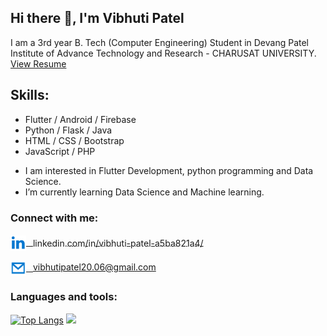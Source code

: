 ## Hi there 👋, I'm  Vibhuti Patel
<!-- ![](https://image.freepik.com/free-vector/programmer-decorative-illustration-isometric-design_23-2148250395.jpg) -->

I am a 3rd year B. Tech (Computer Engineering) Student in Devang Patel Institute of Advance Technology and Research - CHARUSAT UNIVERSITY. <a href="https://drive.google.com/file/d/1Fy4yE2OqpCJKfuD-XCYIiJmTFpKmfUC5/view?usp=sharing"> View Resume</a>

## Skills:
* Flutter / Android / Firebase
* Python / Flask / Java
* HTML / CSS / Bootstrap 
* JavaScript / PHP 

+ I am interested in Flutter Development, python programming and Data Science. 
+ I’m currently learning Data Science and Machine learning.

### Connect with me:

<a href="linkedin.com/in/vibhuti-patel-a5ba821a4/" style="line-height:25px;vertical-align:middle"><img style="vertical-align:middle;display:inline-block" src='linkin.svg' alt='linkedin' width='25' height='25'> <span style="line-height:25px;vertical-align:middle;"> &ensp;linkedin.com/in/vibhuti-patel-a5ba821a4/</span></a>

<a href="" style="line-height:25px;vertical-align:middle"><img style="vertical-align:middle;display:inline-block" src='mailb.svg' alt='email' height='25' width='25'> <span style="line-height:25px;vertical-align:middle;"> &ensp;vibhutipatel20.06@gmail.com</span></a>

### Languages and tools:

[![Top Langs](https://github-readme-stats.vercel.app/api/top-langs/?username=vibhutipatel222&theme=tokyonight)](https://github.com/anuraghazra/github-readme-stats)
![](https://komarev.com/ghpvc/?username=vibhutipatel222)

<!--

https://icons.iconarchive.com/icons/cornmanthe3rd/metronome/256/Communication-email-blue-icon.png
![GitHub stats](https://github-readme-stats.vercel.app/api?username=vibhutipatel222&show_icons=true)  


![GitHub Activity Graph](https://activity-graph.herokuapp.com/graph?username=vibhutipatel222)  



-->
